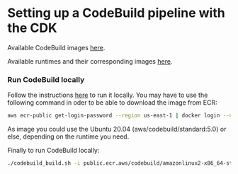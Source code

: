 # Setting up a CodeBuild pipeline with the CDK

Available CodeBuild images [here](https://docs.aws.amazon.com/codebuild/latest/userguide/build-env-ref-available.html).

Available runtimes and their corresponding
images [here](https://docs.aws.amazon.com/codebuild/latest/userguide/available-runtimes.html).

### Run CodeBuild locally

Follow the instructions [here](https://docs.aws.amazon.com/codebuild/latest/userguide/use-codebuild-agent.html) to run
it locally. You may have to use the following command in oder to be able to download the image from ECR:

```bash
aws ecr-public get-login-password --region us-east-1 | docker login --username AWS --password-stdin public.ecr.aws/codebuild/<SELECTED-IMAGE>
```

As image you could use the Ubuntu 20.04 (aws/codebuild/standard:5.0) or else, depending on the runtime you need.

Finally to run CodeBuild locally:

```bash
./codebuild_build.sh -i public.ecr.aws/codebuild/amazonlinux2-x86_64-standard:3.0 -a build_output
```
